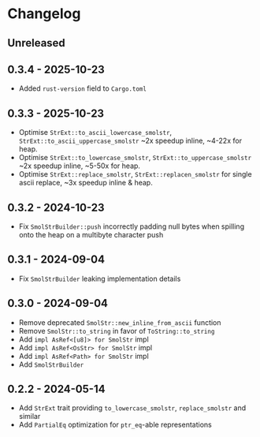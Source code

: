 # Changelog

## Unreleased

## 0.3.4 - 2025-10-23

- Added `rust-version` field to `Cargo.toml`

## 0.3.3 - 2025-10-23

- Optimise `StrExt::to_ascii_lowercase_smolstr`, `StrExt::to_ascii_uppercase_smolstr`
  ~2x speedup inline, ~4-22x for heap.
- Optimise `StrExt::to_lowercase_smolstr`, `StrExt::to_uppercase_smolstr` ~2x speedup inline, ~5-50x for heap.
- Optimise `StrExt::replace_smolstr`, `StrExt::replacen_smolstr` for single ascii replace,
  ~3x speedup inline & heap.

## 0.3.2 - 2024-10-23

- Fix `SmolStrBuilder::push` incorrectly padding null bytes when spilling onto the heap on a
  multibyte character push

## 0.3.1 - 2024-09-04

- Fix `SmolStrBuilder` leaking implementation details

## 0.3.0 - 2024-09-04

- Remove deprecated `SmolStr::new_inline_from_ascii` function
- Remove `SmolStr::to_string` in favor of `ToString::to_string`
- Add `impl AsRef<[u8]> for SmolStr` impl
- Add `impl AsRef<OsStr> for SmolStr` impl
- Add `impl AsRef<Path> for SmolStr` impl
- Add `SmolStrBuilder`

## 0.2.2 - 2024-05-14

- Add `StrExt` trait providing `to_lowercase_smolstr`, `replace_smolstr` and similar
- Add `PartialEq` optimization for `ptr_eq`-able representations
